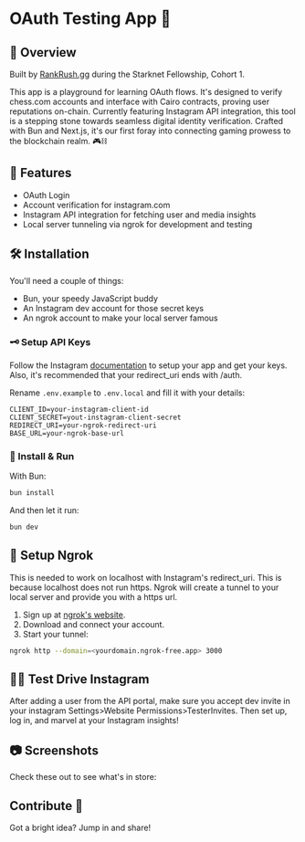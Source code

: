 # OAuth Testing App 🚀

## 🎯 Overview

Built by [RankRush.gg](https://rankrush.gg) during the Starknet Fellowship, Cohort 1.

This app is a playground for learning OAuth flows. It's designed to verify chess.com accounts and interface with Cairo contracts, proving user reputations on-chain. Currently featuring Instagram API integration, this tool is a stepping stone towards seamless digital identity verification. Crafted with Bun and Next.js, it's our first foray into connecting gaming prowess to the blockchain realm. 🎮⛓️

## 🌟 Features

- OAuth Login
- Account verification for instagram.com
- Instagram API integration for fetching user and media insights
- Local server tunneling via ngrok for development and testing

## 🛠 Installation

You'll need a couple of things:

- Bun, your speedy JavaScript buddy
- An Instagram dev account for those secret keys
- An ngrok account to make your local server famous

### 🗝️ Setup API Keys

Follow the Instagram [documentation](https://developers.facebook.com/docs/instagram-basic-display-api/getting-started) to setup your app and get your keys. Also, it's recommended that your redirect_uri ends with /auth.

Rename `.env.example` to `.env.local` and fill it with your details:

```plaintext
CLIENT_ID=your-instagram-client-id
CLIENT_SECRET=yout-instagram-client-secret
REDIRECT_URI=your-ngrok-redirect-uri
BASE_URL=your-ngrok-base-url
```

### 🦾 Install & Run

With Bun:

```sh
bun install
```

And then let it run:

```sh
bun dev
```

## 🚧 Setup Ngrok

This is needed to work on localhost with Instagram's redirect_uri. This is because localhost does not run https. Ngrok will create a tunnel to your local server and provide you with a https url.

1. Sign up at [ngrok's website](https://ngrok.com/).
2. Download and connect your account.
3. Start your tunnel:

```sh
ngrok http --domain=<yourdomain.ngrok-free.app> 3000
```

## 🚗💨 Test Drive Instagram

After adding a user from the API portal, make sure you accept dev invite in your instagram Settings>Website Permissions>TesterInvites. Then set up, log in, and marvel at your Instagram insights!

## 📷 Screenshots

Check these out to see what's in store:

## Contribute 🌟

Got a bright idea? Jump in and share!
